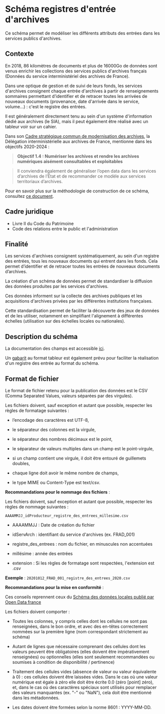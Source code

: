 # Schéma registres d'entrée d'archives

Ce schéma permet de modéliser les différents attributs des entrées dans les services publics d'archives.

## Contexte

En 2018, 86 kilomètres de documents et plus de 16000Go de données sont venus enrichir les collections des services publics d'archives français (Données du service interministériel des archives de France).

Dans une optique de gestion et de suivi de leurs fonds, les services d'archives consignent chaque entrée d'archives à partir de renseignements sommaires permettant d’identifier et de retracer toutes les arrivées de nouveaux documents (provenance, date d'arrivée dans le service, volume...) : c'est le registre des entrées.

Il est généralement directement tenu au sein d'un système d'information dédié aux archives (le SIA), mais il peut également être réalisé avec un tableur voir sur un cahier.

Dans son [Cadre stratégique commun de modernisation des archives](https://www.gouvernement.fr/cadre-strategique-commun-de-modernisation-des-archives-3042), la Délégation interministérielle aux archives de France, mentionne dans les objectifs 2020-2024 :

> **Objectif 1.4 : Numériser les archives et rendre les archives numériques aisément consultables et exploitables** 

> Il conviendra également de généraliser l’open data dans les services d’archives de l’État et de recommander ce modèle aux services territoriaux d’archives.

Pour en savoir plus sur la méthodologie de construction de ce schéma, consultez [ce document](methodologie.md). 

## Cadre juridique

* Livre II du Code du Patrimoine
* Code des relations entre le public et l'administration

## Finalité

Les services d'archives consignent systématiquement, au sein d'un registre des entrées, tous les nouveaux documents qui entrent dans les fonds. Cela permet d’identifier et de retracer toutes les entrées de nouveaux documents d’archives.

La création d'un schéma de données permet de standardiser la diffusion des données produites par les services d'archives. 

Ces données informent sur la collecte des archives publiques et les acquisitions d'archives privées par les différentes institutions françaises.

Cette standardisation permet de faciliter la découverte des jeux de données et de les utiliser, notamment en simplifiant l'alignement à différentes échelles (utilisation sur des échelles locales ou nationales).

## Description du schéma

La documentation des champs est accessible [ici](Documentation/Documentation_schema_registre.pdf).

Un [gabarit](Schema_registre_entrees/Schema_registre_entrees_gabarit.xlsx) au format tableur est également prévu pour faciliter la réalisation d'un registre des entrée au format du schéma.

## Format de fichier

Le format de fichier retenu pour la publication des données est le CSV (Comma Separated Values, valeurs séparées par des virgules).

Les fichiers doivent, sauf exception et autant que possible, respecter les règles de formatage suivantes :

* l’encodage des caractères est UTF-8,

* le séparateur des colonnes est la virgule,

* le séparateur des nombres décimaux est le point,

* le séparateur de valeurs multiples dans un champ est le point-virgule,

* si un champ contient une virgule, il doit être entouré de guillemets doubles,

* chaque ligne doit avoir le même nombre de champs,

* le type MIME ou Content-Type est text/csv.

**Recommandations pour le nommage des fichiers** :

Les fichiers doivent, sauf exception et autant que possible, respecter les règles de nommage suivantes :

`AAAAMMJJ_idProducteur_registre_des_entrees_millesime.csv`

* AAAAMMJJ : Date de création du fichier

* idServArch : identifiant du service d'archives (ex. FRAD_001)

* registre_des_entrees : nom du fichier, en minuscules non accentuées
    
* millésime : année des entrées

* extension : Si les règles de formatage sont respectées, l'extension est .csv

**Exemple** : `20201012_FRAD_001_registre_des_entrees_2020.csv`

**Recommandations pour la mise en conformité** :

Ces conseils reprennent ceux du [Schéma des données locales publié par Open Data france](https://scdl.opendatafrance.net/docs/recommandations-relatives-aux-jeux-de-donnees.html)

Les fichiers doivent comporter :

   * Toutes les colonnes, y compris celles dont les cellules ne sont pas renseignées, dans le bon ordre, et avec des en-têtes correctement nommées sur la première ligne (nom correspondant strictement au schéma)

   * Autant de lignes que nécessaire comprenant des cellules dont les valeurs peuvent être obligatoires (elles doivent être impérativement renseignées) ou optionnelles (elles sont seulement recommandées ou soumises à condition de disponibilité / pertinence)
   
   * Traitement des cellules vides (absence de valeur ou valeur équivalente à 0) : ces cellules doivent être laissées vides. Dans le cas où une valeur numérique est égale à zéro elle doit être écrite 0.0 (zéro [point] zéro), et, dans le cas où des caractères spéciaux sont utilisés pour remplacer des valeurs manquantes (ex. "-" ou "NaN"), cela doit être mentionné dans les métadonnées.
   
   * Les dates doivent être formées selon la norme 8601 : YYYY-MM-DD. 